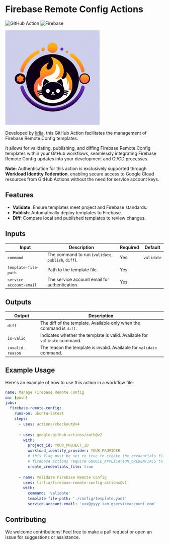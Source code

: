 # Firebase Remote Config Actions

![GitHub Action](https://img.shields.io/badge/GitHub-Action-red.svg?style=flat&logo=github&logoColor=white)
![Firebase](https://img.shields.io/badge/Firebase-Remote%20Config-orange.svg?style=flat&logo=firebase)

<img src='images/logo.webp' width='300'>

Developed by [lirlia](https://github.com/lirlia), this GitHub Action facilitates
the management of Firebase Remote Config templates.

It allows for validating, publishing, and diffing Firebase Remote Config
templates within your GitHub workflows, seamlessly integrating Firebase Remote
Config updates into your development and CI/CD processes.

**Note**: Authentication for this action is exclusively supported through
**Workload Identity Federation**, enabling secure access to Google Cloud
resources from GitHub Actions without the need for service account keys.

## Features

- **Validate**: Ensure templates meet project and Firebase standards.
- **Publish**: Automatically deploy templates to Firebase.
- **Diff**: Compare local and published templates to review changes.

## Inputs

| Input                   | Description                                         | Required | Default    |
| ----------------------- | --------------------------------------------------- | -------- | ---------- |
| `command`               | The command to run (`validate`, `publish`, `diff`). | Yes      | `validate` |
| `template-file-path`    | Path to the template file.                          | Yes      |            |
| `service-account-email` | The service account email for authentication.       | Yes      |            |

## Outputs

| Output           | Description                                                                |
| ---------------- | -------------------------------------------------------------------------- |
| `diff`           | The diff of the template. Available only when the command is `diff`.       |
| `is-valid`       | Indicates whether the template is valid. Available for `validate` command. |
| `invalid-reason` | The reason the template is invalid. Available for `validate` command.      |

## Example Usage

Here's an example of how to use this action in a workflow file:

```yaml
name: Manage Firebase Remote Config
on: [push]
jobs:
  firebase-remote-config:
    runs-on: ubuntu-latest
    steps:
      - uses: actions/checkout@v4

      - uses: google-github-actions/auth@v2
        with:
          project_id: YOUR_PROJECT_ID
          workload_identity_provider: YOUR_PROVIDER
          # this flag must be set to true to create the credentials file
          # firebase actions require GOOGLE_APPLICATION_CREDENTIALS to be set
          create_credentials_file: true

      - name: Validate Firebase Remote Config
        uses: lirlia/firebase-remote-config-actions@v1
        with:
          command: 'validate'
          template-file-path: './config/template.yaml'
          service-account-email: 'xxx@yyyy.iam.gserviceaccount.com'
```

## Contributing

We welcome contributions! Feel free to make a pull request or open an issue for
suggestions or assistance.
